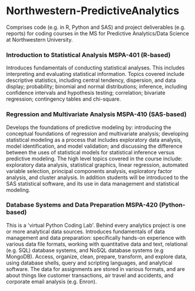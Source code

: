# Northwestern-PredictiveAnalytics
Comprises code (e.g. in R, Python and SAS) and project deliverables (e.g. reports) for coding courses in the MS for Predictive Analytics/Data Science at Northwestern University.

### Introduction to Statistical Analysis MSPA-401 (R-based)
Introduces fundamentals of conducting statistical analyses. This includes interpreting and evaluating statistical information. Topics covered include descriptive statistics, including central tendency, dispersion, and data display; probability; binomial and normal distributions; inference, including confidence intervals and hypothesis testing; correlation; bivariate regression; contingency tables and chi-square.

### Regression and Multivariate Analysis MSPA-410 (SAS-based)
Develops the foundations of predictive modeling by: introducing the conceptual foundations of regression and multivariate analysis; developing statistical modeling as a process that includes exploratory data analysis, model identification, and model validation; and discussing the difference between the uses of statistical models for statistical inference versus predictive modeling. The high level topics covered in the course include: exploratory data analysis, statistical graphics, linear regression, automated variable selection, principal components analysis, exploratory factor analysis, and cluster analysis. In addition students will be introduced to the SAS statistical software, and its use in data management and statistical modeling.

### Database Systems and Data Preparation MSPA-420 (Python-based)
This is a 'virtual Python Coding Lab'. Behind every analytics project is one or more analytical data sources. Introduces fundamentals of data management and data preparation: specifically hands-on experience with various data file formats, working with quantitative data and text, relational (e.g. SQL) database systems, and NoSQL database systems (e.g MongoDB). Access, organize, clean, prepare, transform, and explore data, using database shells, query and scripting languages, and analytical software. The data for assignments are stored in various formats, and are about things like customer transactions, air travel and accidents, and corporate email analysis (e.g. Enron).

